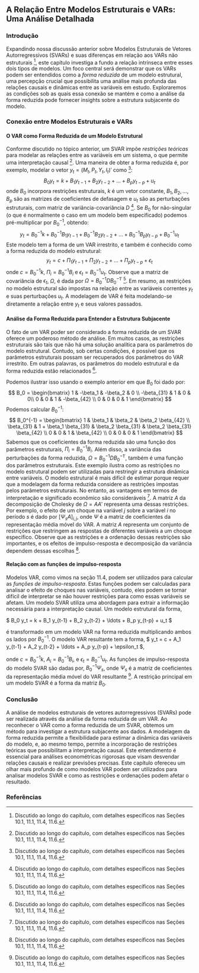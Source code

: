 ## A Relação Entre Modelos Estruturais e VARs: Uma Análise Detalhada

### Introdução
Expandindo nossa discussão anterior sobre Modelos Estruturais de Vetores Autorregressivos (SVARs) e suas diferenças em relação aos VARs não estruturais [^1], este capítulo investiga a fundo a relação intrínseca entre esses dois tipos de modelos. Um foco central será demonstrar que os VARs podem ser entendidos como a *forma reduzida* de um modelo estrutural, uma percepção crucial que possibilita uma análise mais profunda das relações causais e dinâmicas entre as variáveis em estudo. Exploraremos as condições sob as quais essa conexão se mantém e como a análise da forma reduzida pode fornecer insights sobre a estrutura subjacente do modelo.

### Conexão entre Modelos Estruturais e VARs
#### O VAR como Forma Reduzida de um Modelo Estrutural
Conforme discutido no tópico anterior, um SVAR impõe *restrições teóricas* para modelar as relações entre as variáveis em um sistema, o que permite uma interpretação causal [^1]. Uma maneira de obter a forma reduzida é, por exemplo, modelar o vetor $y_t = (M_t, P_t, Y_t, I_t)'$ como [^1]:
$$ B_0 y_t = k + B_1 y_{t-1} + B_2 y_{t-2} + \ldots + B_p y_{t-p} + u_t $$
onde $B_0$ incorpora restrições estruturais, $k$ é um vetor constante, $B_1, B_2, \ldots, B_p$ são as matrizes de coeficientes de defasagem e $u_t$ são as perturbações estruturais, com matriz de variância-covariância $D$ [^1].
Se $B_0$ for não-singular (o que é normalmente o caso em um modelo bem especificado) podemos pré-multiplicar por $B_0^{-1}$, obtendo:
$$ y_t = B_0^{-1}k + B_0^{-1}B_1 y_{t-1} + B_0^{-1}B_2 y_{t-2} + \ldots + B_0^{-1}B_p y_{t-p} + B_0^{-1} u_t $$
Este modelo tem a forma de um VAR irrestrito, e também é conhecido como a forma reduzida do modelo estrutural:
$$ y_t = c + \Pi_1 y_{t-1} + \Pi_2 y_{t-2} + \ldots + \Pi_p y_{t-p} + \epsilon_t $$
onde $c = B_0^{-1}k$, $\Pi_i = B_0^{-1}B_i$ e $\epsilon_t = B_0^{-1}u_t$. Observe que a matriz de covariância de $\epsilon_t$, $\Omega$, é dada por $\Omega = B_0^{-1}DB_0^{-1'}$ [^1]. Em resumo, as restrições no modelo estrutural são impostas na relação entre as variáveis correntes $y_t$ e suas perturbações $u_t$. A modelagem de VAR é feita modelando-se diretamente a relação entre $y_t$ e seus valores passados.

#### Análise da Forma Reduzida para Entender a Estrutura Subjacente
O fato de um VAR poder ser considerado a forma reduzida de um SVAR oferece um poderoso método de análise. Em muitos casos, as restrições estruturais são tais que não há uma solução analítica para os parâmetros do modelo estrutural. Contudo, sob certas condições, é possível que os parâmetros estruturais possam ser recuperados dos parâmetros do VAR irrestrito. Em outras palavras, os parâmetros do modelo estrutural e da forma reduzida estão relacionados [^1].

Podemos ilustrar isso usando o exemplo anterior em que $B_0$ foi dado por:
$$
B_0 =
\begin{bmatrix}
1 & -\beta_1 & -\beta_2 & 0 \\
-\beta_{31} & 1 & 0 & 0\\
0 & 0 & 1 & -\beta_{42} \\
0 & 0 & 0 & 1
\end{bmatrix}
$$
Podemos calcular $B_0^{-1}$:
$$
B_0^{-1} =
\begin{bmatrix}
1 & \beta_1 & \beta_2 & \beta_2 \beta_{42} \\
\beta_{31} & 1 + \beta_1 \beta_{31} & \beta_2 \beta_{31} & \beta_2 \beta_{31} \beta_{42} \\
0 & 0 & 1 & \beta_{42} \\
0 & 0 & 0 & 1
\end{bmatrix}
$$
Sabemos que os coeficientes da forma reduzida são uma função dos parâmetros estruturais, $\Pi_i = B_0^{-1}B_i$. Além disso, a variância das perturbações da forma reduzida, $\Omega = B_0^{-1}DB_0^{-1'}$, também é uma função dos parâmetros estruturais.
Este exemplo ilustra como as restrições no modelo estrutural podem ser utilizadas para restringir a estrutura dinâmica entre variáveis. O modelo estrutural é mais difícil de estimar porque requer que a modelagem da forma reduzida considere as restrições impostas pelos parâmetros estruturais. No entanto, as vantagens em termos de interpretação e significado econômico são consideráveis [^1].
A matriz $A$ da decomposição de Cholesky de $\Omega = AA'$ representa uma dessas restrições. Por exemplo, o efeito de um choque na variável $j$ sobre a variável $i$ no período $s$ é dado por $[\Psi_s A]_{i,j}$, onde $\Psi$ é a matriz de coeficientes da representação média móvel do VAR. A matriz $A$ representa um conjunto de restrições que restringem as respostas de diferentes variáveis a um choque específico. Observe que as restrições e a ordenação dessas restrições são importantes, e os efeitos de impulso-resposta e decomposição da variância dependem dessas escolhas [^1].

#### Relação com as funções de impulso-resposta
Modelos VAR, como vimos na seção 11.4, podem ser utilizados para calcular as *funções de impulso-resposta*. Estas funções podem ser calculadas para analisar o efeito de choques nas variáveis, contudo, eles podem se tornar difícil de interpretar se não houver restrições para como essas variáveis se afetam.
Um modelo SVAR utiliza uma abordagem para extrair a informação necessária para a interpretação causal.
Um modelo estrutural da forma,

$ B_0 y_t = k + B_1 y_{t-1} + B_2 y_{t-2} + \ldots + B_p y_{t-p} + u_t $

é transformado em um modelo VAR na forma reduzida multiplicando ambos os lados por $B_0^{-1}$. O modelo VAR resultante tem a forma,
$ y_t = c + A_1 y_{t-1} + A_2 y_{t-2} + \ldots + A_p y_{t-p} + \epsilon_t $,

onde $c = B_0^{-1}k$, $A_i = B_0^{-1} B_i$, e $\epsilon_t = B_0^{-1} u_t$. As funções de impulso-resposta do modelo SVAR são dadas por, $B_0^{-1} \Psi_s$, onde $\Psi_s$ é a matriz de coeficientes da representação média móvel do VAR resultante [^1]. A restrição principal em um modelo SVAR é a forma da matriz $B_0$.

### Conclusão
A análise de modelos estruturais de vetores autorregressivos (SVARs) pode ser realizada através da análise da forma reduzida de um VAR. Ao reconhecer o VAR como a forma reduzida de um SVAR, obtemos um método para investigar a estrutura subjacente aos dados. A modelagem da forma reduzida permite a flexibilidade para estimar a dinâmica das variáveis do modelo, e, ao mesmo tempo, permite a incorporação de restrições teóricas que possibilitam a interpretação causal. Este entendimento é essencial para análises econométricas rigorosas que visam desvendar relações causais e realizar previsões precisas. Este capítulo ofereceu um olhar mais profundo de como modelos VAR podem ser utilizados para analisar modelos SVAR e como as restrições e ordenações podem afetar o resultado.

### Referências
[^1]: Discutido ao longo do capítulo, com detalhes específicos nas Seções 10.1, 11.1, 11.4, 11.6.
<!-- END -->
